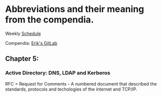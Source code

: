 # **Abbreviations and their meaning from the compendia.**
Weekly [Schedule](https://gitlab.com/erikhje/dcsg1005/-/blob/master/schedule.md)

Compendia: [Erik's GitLab](https://gitlab.com/erikhje/dcsg1005/-/blob/master/compendia.md#markdown)

## Chapter 5: 
### **Active Directory: DNS, LDAP and Kerberos** 

RFC = Request for Comments
    - A numbered document that described the standards, protocols and techologies
    of the internet and TCP/IP.

